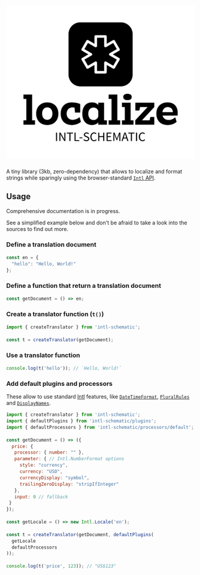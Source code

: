 <h1 align="center">
  <picture>
    <source media="(prefers-color-scheme: dark)" srcset="https://raw.githubusercontent.com/Raiondesu/intl-schematic/main/logo/Dark%20Logo.svg">
    <source media="(prefers-color-scheme: light)" srcset="https://raw.githubusercontent.com/Raiondesu/intl-schematic/main/logo/Light%20Logo.svg">
    <img alt="intl-schematic" src="https://raw.githubusercontent.com/Raiondesu/intl-schematic/main/logo/Light%20Logo.svg">
  </picture>
</h1>

<p align="center">

A tiny library (3kb, zero-dependency) that allows to localize and format strings while sparingly using the browser-standard [`Intl` API](https://developer.mozilla.org/en-US/docs/Web/JavaScript/Reference/Global_Objects/Intl).

</p>

## Usage

Comprehensive documentation is in progress.

See a simplified example below and don't be afraid to take a look into the sources to find out more.

### Define a translation document

```js
const en = {
  "hello": "Hello, World!"
};
```

### Define a function that return a translation document

```js
const getDocument = () => en;
```

### Create a translator function (`t()`)

```js
import { createTranslator } from 'intl-schematic';

const t = createTranslator(getDocument);
```

### Use a translator function

```js
console.log(t('hello')); // `Hello, World!`
```

### Add default plugins and processors

These allow to use standard [Intl](https://developer.mozilla.org/en-US/docs/Web/JavaScript/Reference/Global_Objects/Intl) features,
like [`DateTimeFormat`](https://developer.mozilla.org/en-US/docs/Web/JavaScript/Reference/Global_Objects/Intl/DateTimeFormat),
[`PluralRules`](https://developer.mozilla.org/en-US/docs/Web/JavaScript/Reference/Global_Objects/Intl/PluralRules)
and [`DisplayNames`](https://developer.mozilla.org/en-US/docs/Web/JavaScript/Reference/Global_Objects/Intl/DisplayNames).

```js
import { createTranslator } from 'intl-schematic';
import { defaultPlugins } from 'intl-schematic/plugins';
import { defaultProcessors } from 'intl-schematic/processors/default';

const getDocument = () => ({
  price: {
   processor: { number: "" },
   parameter: { // Intl.NumberFormat options
     style: "currency",
     currency: "USD",
     currencyDisplay: "symbol",
     trailingZeroDisplay: "stripIfInteger"
   },
   input: 0 // fallback
 }
});

const getLocale = () => new Intl.Locale('en');

const t = createTranslator(getDocument, defaultPlugins(
  getLocale
  defaultProcessors
));

console.log(t('price', 123)); // "US$123"
```
